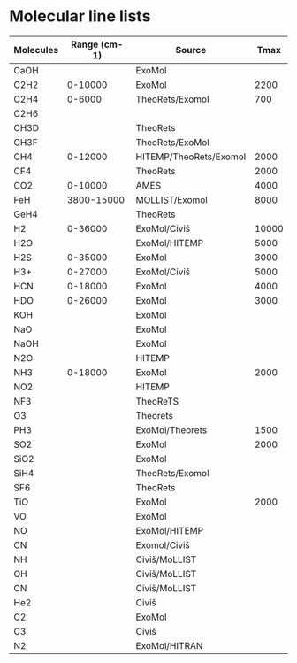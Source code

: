 # Molecular line lists

Molecules     |   Range (cm-1)|    Source              |    Tmax
---------| --------- |  --------------- | ---------|
CaOH          |               |  ExoMol                |     
C2H2          |  0-10000      |  ExoMol                |      2200
C2H4          |  0-6000       |  TheoRets/Exomol       |       700
C2H6          |               |                        |
CH3D          |               |  TheoRets              |
CH3F          |               |  TheoRets/ExoMol       |
CH4           |  0-12000      |  HITEMP/TheoRets/Exomol|      2000
CF4           |               |  TheoRets              |      2000
CO2           |  0-10000      |  AMES                  |      4000
FeH           |  3800-15000   |  MOLLIST/Exomol        |      8000
GeH4          |               |  TheoRets              |     
H2            |  0-36000      |  ExoMol/Civiš          |     10000
H2O           |               |  ExoMol/HITEMP         |      5000
H2S           |  0-35000      |  ExoMol                |      3000
H3+           |  0-27000      |  ExoMol/Civiš          |      5000
HCN           |  0-18000      |  ExoMol                |      4000
HDO           |  0-26000      |  ExoMol                |      3000
KOH           |               |  ExoMol                |     
NaO           |               |  ExoMol                |     
NaOH          |               |  ExoMol                |     
N2O           |               |  HITEMP                |
NH3           |  0-18000      |  ExoMol                |      2000
NO2           |               |  HITEMP                |
NF3           |               | TheoReTS               |
O3            |               |  Theorets              |
PH3           |               |  ExoMol/Theorets       |      1500
SO2           |               |  ExoMol                |      2000
SiO2          |               |  ExoMol                |    
SiH4          |               |  TheoRets/Exomol       |
SF6           |               |  TheoRets              |
TiO           |               |  ExoMol                |      2000
VO            |               |  ExoMol                |
NO            |               |  ExoMol/HITEMP         |
CN            |               |  Exomol/Civiš          |
NH            |               |  Civiš/MoLLIST         |
OH            |               |  Civiš/MoLLIST         |
CN            |               |  Civiš/MoLLIST         |
He2           |               |  Civiš                 |
C2            |               |  ExoMol                |
C3            |               |  Civiš                 |
N2            |               |  ExoMol/HITRAN         |


